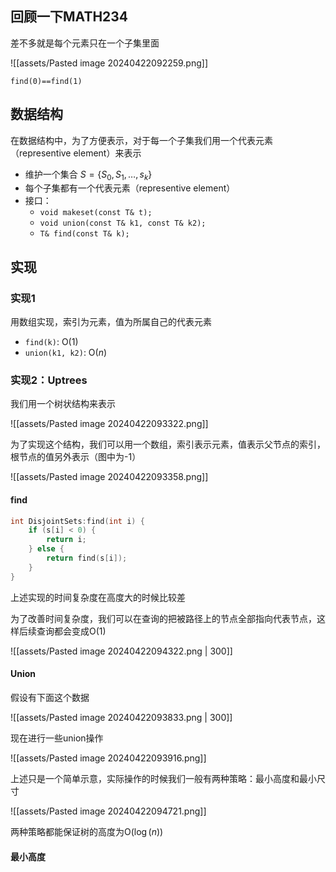 ## 回顾一下MATH234

差不多就是每个元素只在一个子集里面

![[assets/Pasted image 20240422092259.png]]

`find(0)==find(1)`

## 数据结构

在数据结构中，为了方便表示，对于每一个子集我们用一个代表元素（representive element）来表示

- 维护一个集合 $S=\{ S_{0}, S_{1}, \dots, s_{k} \}$
- 每个子集都有一个代表元素（representive element）
- 接口：
    - `void makeset(const T& t);`
    - `void union(const T& k1, const T& k2);`
    - `T& find(const T& k);`

## 实现

### 实现1

用数组实现，索引为元素，值为所属自己的代表元素

- `find(k)`: $\mathrm{O}(1)$
- `union(k1, k2)`: $\mathrm{O}(n)$

### 实现2：Uptrees

我们用一个树状结构来表示

![[assets/Pasted image 20240422093322.png]]

为了实现这个结构，我们可以用一个数组，索引表示元素，值表示父节点的索引，根节点的值另外表示（图中为-1）

![[assets/Pasted image 20240422093358.png]]

#### find

```cpp
int DisjointSets:find(int i) {
    if (s[i] < 0) {
        return i;
    } else {
        return find(s[i]);
    }
}
```

上述实现的时间复杂度在高度大的时候比较差

为了改善时间复杂度，我们可以在查询的把被路径上的节点全部指向代表节点，这样后续查询都会变成$\mathrm{O}(1)$

![[assets/Pasted image 20240422094322.png | 300]]

#### Union

假设有下面这个数据

![[assets/Pasted image 20240422093833.png | 300]]

现在进行一些union操作

![[assets/Pasted image 20240422093916.png]]

上述只是一个简单示意，实际操作的时候我们一般有两种策略：最小高度和最小尺寸

![[assets/Pasted image 20240422094721.png]]

两种策略都能保证树的高度为$\mathrm{O}(\log(n))$

#### 最小高度